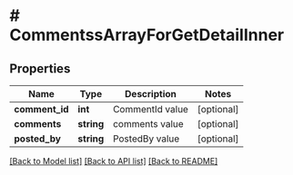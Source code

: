 # # CommentssArrayForGetDetailInner

## Properties

Name | Type | Description | Notes
------------ | ------------- | ------------- | -------------
**comment_id** | **int** | CommentId value | [optional]
**comments** | **string** | comments value | [optional]
**posted_by** | **string** | PostedBy value | [optional]

[[Back to Model list]](../../README.md#models) [[Back to API list]](../../README.md#endpoints) [[Back to README]](../../README.md)
